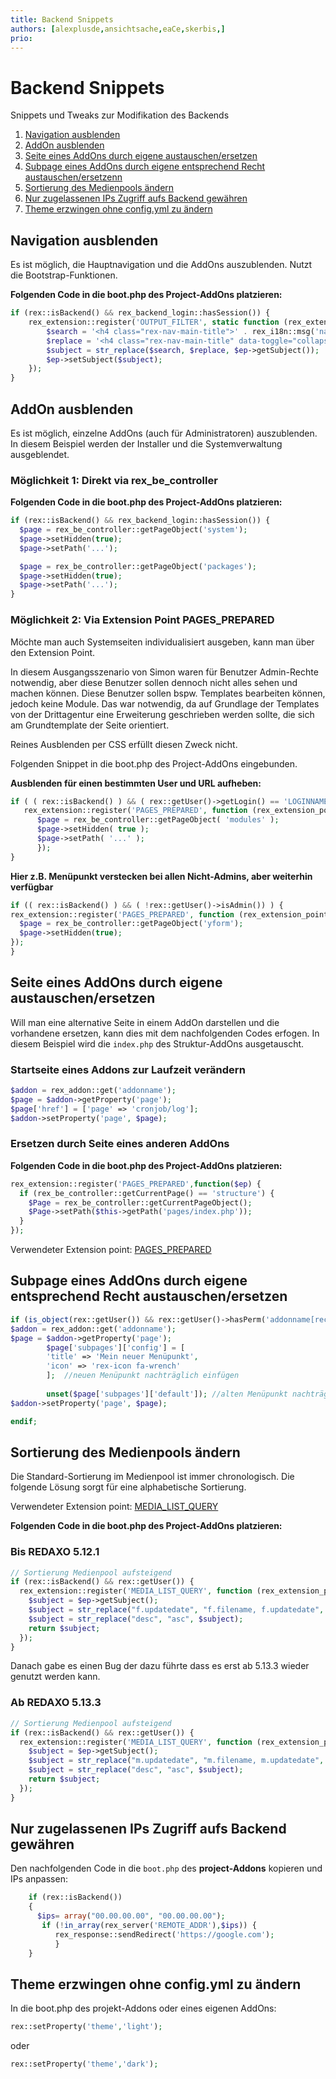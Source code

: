 ```yaml
---
title: Backend Snippets
authors: [alexplusde,ansichtsache,eaCe,skerbis,]
prio:
---
```


# Backend Snippets

Snippets und Tweaks zur Modifikation des Backends
1. [Navigation ausblenden](#navhide)
1. [AddOn ausblenden](#addonhide)
2. [Seite eines AddOns durch eigene austauschen/ersetzen](#replacepage)
3. [Subpage eines AddOns durch eigene entsprechend Recht austauschen/ersetzenn](#replacepage2)
4. [Sortierung des Medienpools ändern](#mediasort)
5. [Nur zugelassenen IPs Zugriff aufs Backend gewähren](#blockIP)
6. [Theme erzwingen ohne config.yml zu ändern](#theme)


<a name="navhide"></a>
## Navigation ausblenden

Es ist möglich, die Hauptnavigation und die AddOns auszublenden. Nutzt die Bootstrap-Funktionen.

**Folgenden Code in die boot.php des Project-AddOns platzieren:**

```php
if (rex::isBackend() && rex_backend_login::hasSession()) {
    rex_extension::register('OUTPUT_FILTER', static function (rex_extension_point $ep) {
        $search = '<h4 class="rex-nav-main-title">' . rex_i18n::msg('navigation_addons') . '</h4>' . "\n        " . '<ul class="rex-nav-main-list nav nav-pills nav-stacked">';
        $replace = '<h4 class="rex-nav-main-title" data-toggle="collapse" data-target="#'.rex_i18n::msg('navigation_addons').'" style="cursor: pointer;" onclick="$(\'#collapsed-chevron\').toggleClass(\'fa-rotate-180\')">'.rex_i18n::msg('navigation_addons').'<i class="fa fa-chevron-circle-down pull-right" id="collapsed-chevron"></i></h4><ul class="rex-nav-main-list nav nav-pills nav-stacked collapse" id="'.rex_i18n::msg('navigation_addons').'">';
        $subject = str_replace($search, $replace, $ep->getSubject());
        $ep->setSubject($subject);
    });
}
```

<a name="addonhide"></a>
## AddOn ausblenden

Es ist möglich, einzelne AddOns (auch für Administratoren) auszublenden. In diesem Beispiel werden der Installer und die Systemverwaltung ausgeblendet.

### Möglichkeit 1: Direkt via rex_be_controller

**Folgenden Code in die boot.php des Project-AddOns platzieren:**

```php
if (rex::isBackend() && rex_backend_login::hasSession()) {
  $page = rex_be_controller::getPageObject('system');
  $page->setHidden(true);
  $page->setPath('...');

  $page = rex_be_controller::getPageObject('packages');
  $page->setHidden(true);
  $page->setPath('...');
}
```

### Möglichkeit 2: Via Extension Point PAGES_PREPARED

Möchte man auch Systemseiten individualisiert ausgeben, kann man über den Extension Point.

In diesem Ausgangsszenario von Simon waren für Benutzer Admin-Rechte notwendig, aber diese Benutzer sollen dennoch nicht alles sehen und machen können. Diese Benutzer sollen bspw. Templates bearbeiten können, jedoch keine Module. Das war notwendig, da auf Grundlage der Templates von der Drittagentur eine Erweiterung geschrieben werden sollte, die sich am Grundtemplate der Seite orientiert.

Reines Ausblenden per CSS erfüllt diesen Zweck nicht.

Folgenden Snippet in die boot.php des Project-AddOns eingebunden.

**Ausblenden für einen bestimmten User und URL aufheben:** 

```php
if ( ( rex::isBackend() ) && ( rex::getUser()->getLogin() == 'LOGINNAME' ) ) {
   rex_extension::register('PAGES_PREPARED', function (rex_extension_point $ep) {
      $page = rex_be_controller::getPageObject( 'modules' );
      $page->setHidden( true );
      $page->setPath( '...' );
      });
}
```

**Hier z.B. Menüpunkt verstecken bei allen Nicht-Admins, aber weiterhin verfügbar** 

```php
if (( rex::isBackend() ) && ( !rex::getUser()->isAdmin()) ) {
rex_extension::register('PAGES_PREPARED', function (rex_extension_point $ep) {	
  $page = rex_be_controller::getPageObject('yform');
  $page->setHidden(true);
});
}
```



<a name="replacepage"></a>
## Seite eines AddOns durch eigene austauschen/ersetzen

Will man eine alternative Seite in einem AddOn darstellen und die vorhandene ersetzen, kann dies mit dem nachfolgenden Codes erfogen. In diesem Beispiel wird die `index.php` des Struktur-AddOns ausgetauscht. 

### Startseite eines Addons zur Laufzeit verändern

```php 
$addon = rex_addon::get('addonname');
$page = $addon->getProperty('page');
$page['href'] = ['page' => 'cronjob/log'];
$addon->setProperty('page', $page);
```


### Ersetzen durch Seite eines anderen AddOns 

**Folgenden Code in die boot.php des Project-AddOns platzieren:**

```php
rex_extension::register('PAGES_PREPARED',function($ep) {
  if (rex_be_controller::getCurrentPage() == 'structure') {
    $Page = rex_be_controller::getCurrentPageObject();
    $Page->setPath($this->getPath('pages/index.php'));
  }
});
```
Verwendeter Extension point: [PAGES_PREPARED](https://github.com/redaxo/redaxo/blob/591146a1dc60e8aacefd58dc9b7e9c307c0983b9/redaxo/src/core/backend.php#L132)


<a name="replacepage2"></a>
## Subpage eines AddOns durch eigene entsprechend Recht austauschen/ersetzen

```php
if (is_object(rex::getUser()) && rex::getUser()->hasPerm('addonname[recht]') && !rex::getUser()->isAdmin()):
$addon = rex_addon::get('addonname');
$page = $addon->getProperty('page');
        $page['subpages']['config'] = [
        'title' => 'Mein neuer Menüpunkt', 
        'icon' => 'rex-icon fa-wrench'
        ];  //neuen Menüpunkt nachträglich einfügen
        
        unset($page['subpages']['default']); //alten Menüpunkt nachträglich entfernen
$addon->setProperty('page', $page);

endif;
```

<a name="mediasort"></a>
## Sortierung des Medienpools ändern

Die Standard-Sortierung im Medienpool ist immer chronologisch. Die folgende Lösung sorgt für eine alphabetische Sortierung. 

Verwendeter Extension point: [MEDIA_LIST_QUERY](https://github.com/redaxo/redaxo/blob/0b624db20ce0baab171ff054d975645e22eceed8/redaxo/src/addons/mediapool/pages/media.php#L637-L642)

**Folgenden Code in die boot.php des Project-AddOns platzieren:**

### Bis REDAXO 5.12.1

```php
// Sortierung Medienpool aufsteigend
if (rex::isBackend() && rex::getUser()) {
  rex_extension::register('MEDIA_LIST_QUERY', function (rex_extension_point $ep) {
    $subject = $ep->getSubject();
    $subject = str_replace("f.updatedate", "f.filename, f.updatedate", $subject);
    $subject = str_replace("desc", "asc", $subject);
    return $subject;
  });
}
```

Danach gabe es einen Bug der dazu führte dass es erst ab 5.13.3 wieder genutzt werden kann. 

### Ab REDAXO 5.13.3

```php
// Sortierung Medienpool aufsteigend
if (rex::isBackend() && rex::getUser()) {
  rex_extension::register('MEDIA_LIST_QUERY', function (rex_extension_point $ep) {
    $subject = $ep->getSubject();
    $subject = str_replace("m.updatedate", "m.filename, m.updatedate", $subject);
    $subject = str_replace("desc", "asc", $subject);
    return $subject;
  });
}
```

<a name="blockIP"></a>

## Nur zugelassenen IPs Zugriff aufs Backend gewähren

Den nachfolgenden Code in die `boot.php` des **project-Addons** kopieren und IPs anpassen: 

```php
	if (rex::isBackend())
	{
	  $ips= array("00.00.00.00", "00.00.00.00");	
	   if (!in_array(rex_server('REMOTE_ADDR'),$ips)) {
	      rex_response::sendRedirect('https://google.com');
	      }
	}
```

<a name="theme"></a>

## Theme erzwingen ohne config.yml zu ändern

In die boot.php des projekt-Addons oder eines eigenen AddOns: 

```php
rex::setProperty('theme','light');
```
oder 

```php
rex::setProperty('theme','dark');
```

